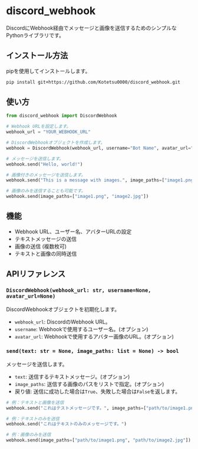 # discord_webhook

DiscordにWebhook経由でメッセージと画像を送信するためのシンプルなPythonライブラリです。

## インストール方法

pipを使用してインストールします。

```bash
pip install git+https://github.com/Kotetsu0000/discord_webhook.git
```

## 使い方

```python
from discord_webhook import DiscordWebhook

# Webhook URLを設定します。
webhook_url = "YOUR_WEBHOOK_URL"

# DiscordWebhookオブジェクトを作成します。
webhook = DiscordWebhook(webhook_url, username="Bot Name", avatar_url="https://example.com/avatar.png")

# メッセージを送信します。
webhook.send("Hello, world!")

# 画像付きのメッセージを送信します。
webhook.send("This is a message with images.", image_paths=["image1.png", "image2.jpg"])

# 画像のみを送信することも可能です。
webhook.send(image_paths=["image1.png", "image2.jpg"])
```

## 機能

- Webhook URL、ユーザー名、アバターURLの設定
- テキストメッセージの送信
- 画像の送信 (複数枚可)
- テキストと画像の同時送信

## APIリファレンス

### `DiscordWebhook(webhook_url: str, username=None, avatar_url=None)`

DiscordWebhookオブジェクトを初期化します。

- `webhook_url`: DiscordのWebhook URL。
- `username`: Webhookで使用するユーザー名。(オプション)
- `avatar_url`: Webhookで使用するアバター画像のURL。(オプション)

### `send(text: str = None, image_paths: list = None) -> bool`

メッセージを送信します。

- `text`: 送信するテキストメッセージ。(オプション)
- `image_paths`: 送信する画像のパスをリストで指定。(オプション)
- 戻り値: 送信に成功した場合は`True`、失敗した場合は`False`を返します。


```python
# 例：テキストと画像を送信
webhook.send("これはテストメッセージです。", image_paths=["path/to/image1.png", "path/to/image2.jpg"])

# 例：テキストのみを送信
webhook.send("これはテキストのみのメッセージです。")

# 例：画像のみを送信
webhook.send(image_paths=["path/to/image1.png", "path/to/image2.jpg"])
```
